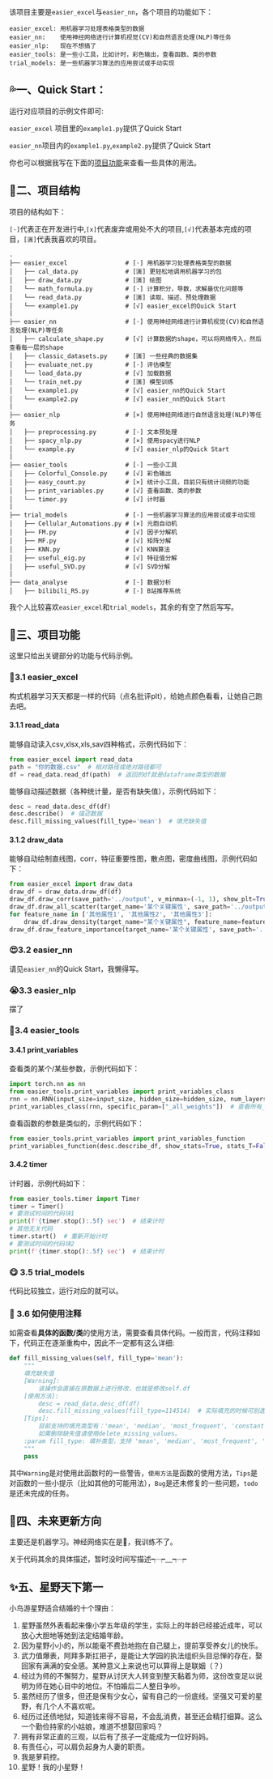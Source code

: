 该项目主要是`easier_excel`与`easier_nn`，各个项目的功能如下：
```
easier_excel: 用机器学习处理表格类型的数据
easier_nn:    使用神经网络进行计算机视觉(CV)和自然语言处理(NLP)等任务
easier_nlp:   现在不想搞了
easier_tools: 是一些小工具，比如计时，彩色输出，查看函数、类的参数
trial_models: 是一些机器学习算法的应用尝试或手动实现
```

## 💦一、Quick Start：
运行对应项目的示例文件即可:

`easier_excel` 项目里的`example1.py`提供了Quick Start

`easier_nn`项目内的`example1.py`,`example2.py`提供了Quick Start

你也可以根据我写在下面的[项目功能](#jump_3)来查看一些具体的用法。



## 🍴二、项目结构
项目的结构如下：

`[·]`代表正在开发进行中,`[x]`代表废弃或用处不大的项目,`[√]`代表基本完成的项目，`[🈵]`代表我喜欢的项目。

```
.
├── easier_excel                # [·] 用机器学习处理表格类型的数据
│   ├── cal_data.py             # [🈵] 更轻松地调用机器学习的包
│   ├── draw_data.py            # [🈵] 绘图
│   └── math_formula.py         # [·] 计算积分，导数，求解最优化问题等
│   └── read_data.py            # [🈵] 读取、描述、预处理数据
│   └── example1.py             # [√] easier_excel的Quick Start
|
├── easier_nn                   # [·] 使用神经网络进行计算机视觉(CV)和自然语言处理(NLP)等任务
│   ├── calculate_shape.py      # [√] 计算数据的shape，可以将网络传入，然后查看每一层的shape
│   ├── classic_datasets.py     # [🈵] 一些经典的数据集
│   ├── evaluate_net.py         # [·] 评估模型
│   └── load_data.py            # [√] 加载数据
│   └── train_net.py            # [🈵] 模型训练
│   └── example1.py             # [√] easier_nn的Quick Start
│   └── example2.py             # [√] easier_nn的Quick Start
|
├── easier_nlp                  # [×] 使用神经网络进行自然语言处理(NLP)等任务
│   ├── preprocessing.py        # [·] 文本预处理
│   ├── spacy_nlp.py            # [×] 使用spacy进行NLP
│   └── example.py              # [√] easier_nlp的Quick Start
|
├── easier_tools                # [·] 一些小工具
│   ├── Colorful_Console.py     # [√] 彩色输出
│   ├── easy_count.py           # [×] 统计小工具，目前只有统计词频的功能
│   ├── print_variables.py      # [√] 查看函数、类的参数
│   └── timer.py                # [√] 计时器
|
├── trial_models                # [·] 一些机器学习算法的应用尝试或手动实现
│   ├── Cellular_Automations.py # [×] 元胞自动机
│   ├── FM.py                   # [√] 因子分解机
│   ├── MF.py                   # [√] 矩阵分解
│   ├── KNN.py                  # [√] KNN算法
│   ├── useful_eig.py           # [√] 特征值分解
│   ├── useful_SVD.py           # [√] SVD分解
|
├── data_analyse                # [·] 数据分析
│   ├── bilibili_RS.py          # [·] B站推荐系统

```

我个人比较喜欢`easier_excel`和`trial_models`，其余的有空了然后写写。



## <span id="jump_3">📖三、项目功能</span>
这里只给出关键部分的功能与代码示例。
### 🥵3.1 easier_excel
构式机器学习天天都是一样的代码（点名批评plt），给她点颜色看看，让她自己跑去吧。
#### 3.1.1 read_data
能够自动读入csv,xlsx,xls,sav四种格式，示例代码如下：
``` python
from easier_excel import read_data
path = "你的数据.csv"  # 相对路径或绝对路径都可
df = read_data.read_df(path)  # 返回的df就是dataframe类型的数据
```
能够自动描述数据（各种统计量，是否有缺失值），示例代码如下：
``` python
desc = read_data.desc_df(df)
desc.describe()  # 描述数据
desc.fill_missing_values(fill_type='mean')  # 填充缺失值
```
#### 3.1.2 draw_data
能够自动绘制直线图，corr，特征重要性图，散点图，密度曲线图，示例代码如下：
```Python
from easier_excel import draw_data
draw_df = draw_data.draw_df(df)
draw_df.draw_corr(save_path='../output', v_minmax=(-1, 1), show_plt=True)  # 绘制相关性矩阵
draw_df.draw_all_scatter(target_name='某个关键属性', save_path='../output/scatters')  # 绘制散点图
for feature_name in ['其他属性1', '其他属性2', '其他属性3']:
    draw_df.draw_density(target_name="某个关键属性", feature_name=feature_name, show_plt=False, save_path='../output/density')  # 绘制密度曲线图
draw_df.draw_feature_importance(target_name='某个关键属性', save_path='../output', show_plt=False)  # 用随机森林来求解特征的重要性
```

### 😍3.2 easier_nn
请见`easier_nn`的Quick Start，我懒得写。

### 😭3.3 easier_nlp
摆了

### 🥰3.4 easier_tools
#### 3.4.1 print_variables
查看类的某个/某些参数，示例代码如下：
``` python
import torch.nn as nn
from easier_tools.print_variables import print_variables_class
rnn = nn.RNN(input_size=input_size, hidden_size=hidden_size, num_layers=num_layers)
print_variables_class(rnn, specific_param=["_all_weights"])  # 查看所有_all_weights(RNN的权重)
```
查看函数的参数是类似的，示例代码如下：
``` python
from easier_tools.print_variables import print_variables_function
print_variables_function(desc.describe_df, show_stats=True, stats_T=False)  # desc的定义请见3.1.1
```
#### 3.4.2 timer
计时器，示例代码如下：
``` python
from easier_tools.timer import Timer
timer = Timer()
# 要测试时间的代码块1
print(f'{timer.stop():.5f} sec')  # 结束计时
# 其他无关代码
timer.start()  # 重新开始计时
# 要测试时间的代码块2
print(f'{timer.stop():.5f} sec')  # 结束计时
```

### 😋 3.5 trial_models
代码比较独立，运行对应的就可以。


### 🔗 3.6 如何使用注释
如需查看**具体的函数/类**的使用方法，需要查看具体代码。一般而言，代码注释如下，代码正在逐渐重构中，因此不一定都有这么详细:

``` python
def fill_missing_values(self, fill_type='mean'):
    """
    填充缺失值
    [Warning]:
        该操作会直接在原数据上进行修改，也就是修改self.df
    [使用方法]:
        desc = read_data.desc_df(df)
        desc.fill_missing_values(fill_type=114514)  # 实际填充的时候可别逸一时误一世了
    [Tips]:
        目前支持的填充类型有：'mean', 'median', 'most_frequent', 'constant(直接填入具体数值)'。
        如需删除缺失值请使用delete_missing_values。
    :param fill_type: 填补类型，支持 'mean', 'median', 'most_frequent', 'constant(直接填入具体数值)'
    """
    pass
```
其中`Warning`是对使用此函数时的一些警告，`使用方法`是函数的使用方法，`Tips`是对函数的一些小提示（比如其他的可能用法），`Bug`是还未修复的一些问题，`todo`是还未完成的任务。


## 🤔四、未来更新方向
主要还是机器学习。神经网络实在是💩，我训练不了。

关于代码其余的具体描述，暂时没时间写描述┭┮﹏┭┮

## ✨五、星野天下第一
小鸟游星野适合结婚的十个理由：
1. 星野虽然外表看起来像小学五年级的学生，实际上的年龄已经接近成年，可以放心大胆地等她到法定结婚年龄。
2. 因为星野小小的，所以能毫不费劲地抱在自己腿上，提前享受养女儿的快乐。
3. 武力值爆表，阿拜多斯扛把子，是能让大学园的执法组织头目忌惮的存在，娶回家有满满的安全感。某种意义上来说也可以算得上是联姻（？）
4. 经过为师的不懈努力，星野从讨厌大人转变到整天黏着为师，这份改变足以说明为师在她心目中的地位。不怕婚后二人整日争吵。
5. 虽然经历了很多，但还是保有少女心，留有自己的一份底线。坚强又可爱的星野，有几个人不喜欢呢。
6. 经历过还债地狱，知道钱来得不容易，不会乱消费，甚至还会精打细算。这么一个勤俭持家的小姑娘，难道不想娶回家吗？
7. 拥有非常正直的三观，以后有了孩子一定能成为一位好妈妈。
8. 有责任心，可以肩负起身为人妻的职责。
9. 我是萝莉控。
10. 星野！我的小星野！